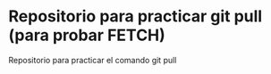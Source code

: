 # Repositorio para practicar git pull  (para probar FETCH)
Repositorio para practicar el comando git pull
